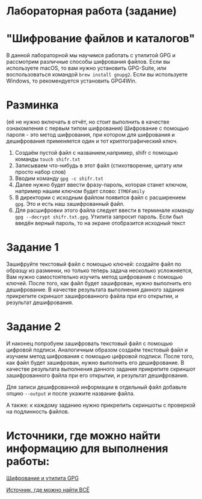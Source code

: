 # Лабораторная работа (задание)
# "Шифрование файлов и каталогов"

В данной лабораторной мы научимся работать с утилитой GPG и рассмотрим различные способы шифрования файлов.
Если вы используете macOS, то вам нужно установить GPG-Suite, или воспользоваться командой `brew install gnupg2`. Если вы используете Windows, то рекомендуется установить GPG4Win.

# Разминка
(её не нужно включать в отчёт, но стоит выполнить в качестве ознакомления с первым типом шифрования)
Шифрование с помощью пароля - это метод шифрования, при котором для шифрования и дешифрования применяется один и тот криптографический ключ.

1. Создаём пустой файл с названием,например, shifr с помощью команды `touch shifr.txt`
2. Записываем что-нибудь в этот файл (стихотворение, цитату или просто набор слов)
3. Вводим команду `gpg -c shifr.txt`
4. Далее нужно будет ввести фразу-пароль, которая станет ключом, например нашим ключом будет слово: `ITMOFamily`
5. В директории с исходным файлом появится файл с расширением `gpg`. Это и есть наш зашифрованный файл.
6. Для расшифровки этого файла следует ввести в терминале команду `gpg --decrypt shifr.txt.gpg`. Утилита запросит пароль. Если был введён верный пароль, то на экране отобразится исходный текст

# Задание 1
Зашифруйте текстовый файл с помощью ключей: создайте файл по образцу из разминки, но только теперь задача несколько усложняется, Вам нужно самостоятельно изучить метод шифрования с помощью ключей. После того, как файл будет зашифрован, нужно выполнить его дешифрование.
В качестве результата выполнения данного задания прикрепите скриншот зашифрованного файла при его открытии, и результат дешифрования.

# Задание 2
И наконец попробуем зашифровать текстовый файл с помощью цифровой подписи.
Аналогичным образом создаём текстовый файл и изучаем метод шифрования с помощью цифровой подписи. После того, как файл будет зашифрован, нужно выполнить его дешифрование.
В качестве результата выполнения данного задания прикрепите скриншот зашифрованного файла при его открытии, и результат дешифрования.

Для записи дешифрованной информации в отдельный файл добавьте опцию `--output` и после укажите название файла.

А также: к каждому заданию нужно прикрепить скриншоты с проверкой на подлинность файлов.

# Источники, где можно найти информацию для выполнения работы:
[Шифрование и утилита GPG](https://habr.com/ru/articles/659755/)

[Источник, где можно найти ВСЁ](https://www.google.ru/?hl=ru)

